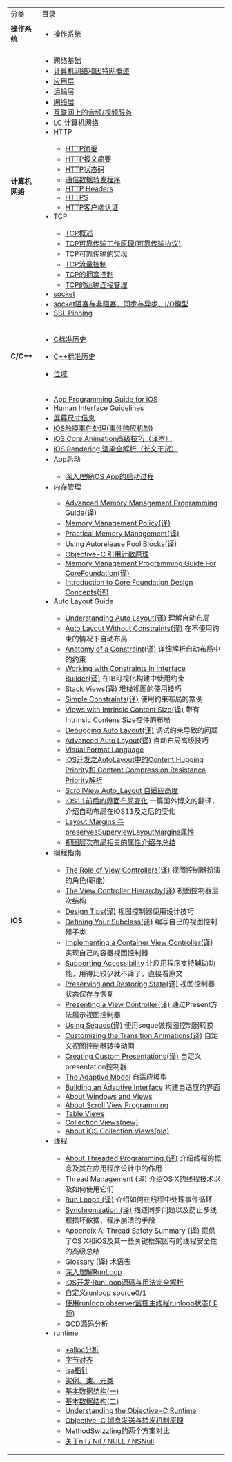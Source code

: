 <table>
    <tr>
        <td>分类</td>
        <td>目录</td>
    </tr>
    <tr>
    <td><b>操作系统</b></td>
    <td>
        <ul>
            <li><a href="https://github.com/kinkenyuen/Operating-System-Note">操作系统</a> 
            </li>
        </ul>
    </td>
    </tr>
    <tr>
        <td><b>计算机网络</b></td>
        <td>
            <ul>
                <li><a href="https://github.com/kinkenyuen/Learning-Notes/blob/main/计算机网络/网络基础.md">网络基础</a>
                </li>
                <li><a href="https://github.com/kinkenyuen/Learning-Notes/blob/main/计算机网络/概述.md">计算机网络和因特网概述</a>
                </li>
                <li><a href="https://github.com/kinkenyuen/Learning-Notes/blob/main/计算机网络/应用层.md">应用层</a>
                </li>
                <li><a href="https://github.com/kinkenyuen/Learning-Notes/blob/main/计算机网络/运输层.md">运输层</a>
                </li>
                <li><a href="https://github.com/kinkenyuen/Learning-Notes/blob/main/计算机网络/网络层.md">网络层</a>
                </li>
                <li><a href="https://github.com/kinkenyuen/Learning-Notes/blob/main/计算机网络/互联网上的音频:视频服务.md">互联网上的音频/视频服务</a>
                </li>
                <li><a href="https://juejin.cn/post/6932001161532669960#heading-37">LC 计算机网络</a>
                </li>
                <li>HTTP</li>
                    <ul>
                        <li><a href="https://github.com/kinkenyuen/Learning-Notes/blob/main/计算机网络/HTTP简要.md">HTTP简要</a>
                        </li>
                        <li><a href="https://github.com/kinkenyuen/Learning-Notes/blob/main/计算机网络/HTTP报文简要.md">HTTP报文简要</a>
                        </li>
                        <li><a href="https://github.com/kinkenyuen/Learning-Notes/blob/main/计算机网络/HTTP状态码.md">HTTP状态码</a>
                        </li>
                        <li><a href="https://github.com/kinkenyuen/Learning-Notes/blob/main/计算机网络/通信数据转发程序.md">通信数据转发程序</a>
                        </li>
                        <li><a href="https://github.com/kinkenyuen/Learning-Notes/blob/main/计算机网络/HTTP%20Headers.md">HTTP Headers</a>
                        </li>
                        <li><a href="https://github.com/kinkenyuen/Learning-Notes/blob/main/计算机网络/HTTPS.md">HTTPS</a>
                        </li>
                        <li><a href="https://github.com/kinkenyuen/Learning-Notes/blob/main/计算机网络/HTTP客户端认证.md">HTTP客户端认证</a>
                        </li>
                    </ul>
                    <li>TCP</li>
                    <ul>
                        <li>
                            <a href="https://github.com/kinkenyuen/Learning-Notes/blob/main/计算机网络/TCP概述.md">TCP概述</a>
                        </li>
                        <li>
                           <a href="https://github.com/kinkenyuen/Learning-Notes/blob/main/计算机网络/可靠传输工作原理.md">TCP可靠传输工作原理(可靠传输协议)</a>
                      	</li>
                        <li>
                          <a href="https://github.com/kinkenyuen/Learning-Notes/blob/main/计算机网络/TCP可靠传输的实现.md">TCP可靠传输的实现</a></li>
                        <li>
                          <a href="https://github.com/kinkenyuen/Learning-Notes/blob/main/计算机网络/TCP流量控制.md">TCP流量控制</a>
                      	</li>
                        <li>
                          <a href="https://github.com/kinkenyuen/Learning-Notes/blob/main/计算机网络/TCP的拥塞控制.md">TCP的拥塞控制</a>
                      	</li>
                        <li>
                          <a href="https://github.com/kinkenyuen/Learning-Notes/blob/main/计算机网络/TCP的运输连接管理.md">TCP的运输连接管理</a>
                      	</li>
                    </ul>
                    <li>
                    <a href="http://c.biancheng.net/cpp/html/3029.html">socket</a>
                    </li>
                    <li>
                        <a href="https://blog.csdn.net/hguisu/article/details/7453390">socket阻塞与非阻塞、同步与异步、I/O模型</a>
                    </li>
                    <li>
                    <a href="https://github.com/kinkenyuen/SSL_Pinning">SSL Pinning</a>
                    </li>
            </ul>
        </td>
    </tr>
  	    <tr>
    <td><b>C/C++</b></td>
    <td>
        <ul>
            <li><a href="https://zh.wikipedia.org/zh-cn/ANSI_C">C标准历史</a> 
            </li>
        </ul>
        <ul>
            <li><a href="https://zh.wikipedia.org/wiki/C%2B%2B">C++标准历史</a> 
            </li>
        </ul>
        <ul>
            <li><a href="https://github.com/kinkenyuen/Learning-Notes/blob/main/C%26C%2B%2B/%E4%BD%8D%E5%9F%9F.md">位域</a> 
            </li>
        </ul>
    </td>
    </tr>
    <tr>
        <td><b>iOS</b></td>
        <td>
            <ul>
                <li>
                    <a href="https://developer.apple.com/documentation/uikit?language=objc">App Programming Guide for iOS</a>
                </li>
                <li>
                    <a href="https://developer.apple.com/design/human-interface-guidelines/">Human Interface Guidelines</a>
                </li>
                <li>
                    <a href="https://github.com/kinkenyuen/Learning-Notes/blob/main/iOS/Auto_Layout_Guide/屏幕尺寸信息.md">屏幕尺寸信息</a>
                </li>
                <li>
                    <a href="https://github.com/kinkenyuen/Responder">iOS触摸事件处理(事件响应机制)</a>
                </li>
                <li>
                    <a href="https://zsisme.gitbooks.io/ios-/content/index.html">iOS Core Animation高级技巧（译本）</a>
                </li>
                <li>
                    <a href="https://juejin.cn/post/6844904162765832206#heading-9">iOS Rendering 渲染全解析（长文干货）</a>
                </li>
              	<li>App启动</li>
              	<ul>
                    <li>
                      <a href="https://blog.csdn.net/Hello_Hwc/article/details/78317863">深入理解iOS App的启动过程
                      </a>
                    </li>
              	</ul>
                <li>内存管理</li>
                    <ul>
                        <li>
                            <a href="https://github.com/kinkenyuen/Learning-Notes/blob/main/iOS/Memory_Management/Cocoa/Advanced_Memory_Management_Programming_Guide(译).md">Advanced Memory Management Programming Guide(译)
                            </a>
                        </li>
                        <li>
                            <a href="https://github.com/kinkenyuen/Learning-Notes/blob/main/iOS/Memory_Management/Cocoa/Memory_Management_Policy(译).md">Memory Management Policy(译)
                            </a>
                        </li>
                        <li>
                            <a href="https://github.com/kinkenyuen/Learning-Notes/blob/main/iOS/Memory_Management/Cocoa/Practical_Memory_Management（译）.md">Practical Memory Management(译)</a>
                        </li>
                        <li>
                            <a href="https://github.com/kinkenyuen/Learning-Notes/blob/main/iOS/Memory_Management/Cocoa/Using_Autorelease_Pool_Blocks(译).md">Using Autorelease Pool Blocks(译)</a>
                        </li>
                        <li>
                            <a href="http://yulingtianxia.com/blog/2015/12/06/The-Principle-of-Refenrence-Counting/">Objective-C 引用计数原理</a>
                        </li>
                        <li>
                            <a href="https://github.com/kinkenyuen/Learning-Notes/blob/main/iOS/Memory_Management/Core_Foundation/Memory_Management_Programming_Guide_For_CoreFoundation(译).md#OP">Memory Management Programming Guide For CoreFoundation(译)</a>
                        </li>
                        <li>
                            <a href="https://github.com/kinkenyuen/Learning-Notes/blob/main/iOS/Memory_Management/Core_Foundation/Introduction_to_Core_Foundation_Design_Concepts(译).md">Introduction to Core Foundation Design Concepts(译)</a>
                        </li>
                    </ul>
                    <li>Auto Layout Guide</li>
                    <ul>
                        <li>
                            <a href="https://github.com/kinkenyuen/Learning-Notes/blob/main/iOS/Auto_Layout_Guide/Understanding_Auto_Layout(译).md">Understanding Auto Layout(译)</a> 理解自动布局
                        </li>
                        <li>
                            <a href="https://github.com/kinkenyuen/Learning-Notes/blob/main/iOS/Auto_Layout_Guide/Auto_Layout_Without_Constraints(译).md">Auto Layout Without Constraints(译)</a> 在不使用约束的情况下自动布局
                        </li>
                        <li>
                            <a href="https://github.com/kinkenyuen/Learning-Notes/blob/main/iOS/Auto_Layout_Guide/Anatomy_of_a_Constraint(译).md">Anatomy of a Constraint(译)</a> 详细解析自动布局中的约束
                        </li>
                        <li>
                            <a href="https://github.com/kinkenyuen/Learning-Notes/blob/main/iOS/Auto_Layout_Guide/Working_with_Constraints_in_Interface_Builder(译).md">Working with Constraints in Interface Builder(译)</a> 在IB可视化构建中使用约束
                        </li>
                        <li>
                            <a href="https://github.com/kinkenyuen/Learning-Notes/blob/main/iOS/Auto_Layout_Guide/Stack_Views(译).md">Stack Views(译)</a> 堆栈视图的使用技巧
                        </li>
                        <li>
                            <a href="https://github.com/kinkenyuen/Learning-Notes/blob/main/iOS/Auto_Layout_Guide/Simple_Constraints(译).md">Simple Constraints(译)</a> 使用约束布局的案例
                        </li>
                        <li>
                            <a href="https://github.com/kinkenyuen/Learning-Notes/blob/main/iOS/Auto_Layout_Guide/Views_with_Intrinsic_Content_Size(译).md">Views with Intrinsic Content Size(译)</a> 带有Intrinsic Contens Size控件的布局
                        </li>
                        <li>
                            <a href="https://github.com/kinkenyuen/Learning-Notes/blob/main/iOS/Auto_Layout_Guide/Debugging_Auto_Layout(译).md">Debugging Auto Layout(译)</a> 调试约束导致的问题
                        </li>
                        <li>
                            <a href="https://github.com/kinkenyuen/Learning-Notes/blob/main/iOS/Auto_Layout_Guide/Advanced_Auto_Layout(译).md">Advanced Auto Layout(译)</a> 自动布局高级技巧
                        </li>
                        <li>
                            <a href="https://developer.apple.com/library/archive/documentation/UserExperience/Conceptual/AutolayoutPG/VisualFormatLanguage.html#//apple_ref/doc/uid/TP40010853-CH27-SW1">Visual Format Language</a>
                        </li>
                        <li>
                            <a href="https://www.cnblogs.com/ludashi/p/7373051.html">iOS开发之AutoLayout中的Content Hugging Priority和 Content Compression Resistance Priority解析</a>
                        </li>
                        <li>
                            <a href="https://github.com/kinkenyuen/Learning-Notes/blob/main/iOS/Auto_Layout_Guide/ScrollView_Auto_Layout_自适应高度.md">ScrollView Auto_Layout 自适应高度</a>
                        </li>
                        <li>
                            <a href="https://github.com/kinkenyuen/Learning-Notes/blob/main/iOS/Auto_Layout_Guide/揭秘iOS10%2611上的Layout_Guide，Margins，Insets和Safe_Area.md">iOS11前后的界面布局变化</a> 一篇国外博文的翻译，介绍自动布局在iOS11及之后的变化
                        </li>
                        <li>
                            <a href="https://github.com/kinkenyuen/Learning-Notes/blob/main/iOS/Auto_Layout_Guide/layout_margins_and_preserves_superview_layout_margins.md">Layout Margins 与 preservesSuperviewLayoutMargins属性</a>
                        </li>
                        <li>
                            <a href="https://stackoverflow.com/questions/37796884/on-ios-what-are-the-differences-between-margins-edge-insets-content-insets-a">视图层次布局相关的属性介绍与总结</a>
                    </ul>
                    <li>编程指南</li>
                    <ul>
                        <li>
                            <a href="https://github.com/kinkenyuen/Learning-Notes/blob/main/iOS/ViewController/the_role_of_View_Controllers.md">The Role of View Controllers(译)</a> 视图控制器扮演的角色(职能)
                        </li>
                        <li>
                            <a href="https://github.com/kinkenyuen/Learning-Notes/blob/main/iOS/ViewController/The_View_Controller_Hierarchy.md#presented-view-controllers-呈现视图控制器">The View Controller Hierarchy(译)</a> 视图控制器层次结构
                        </li>
                        <li>
                            <a href="https://github.com/kinkenyuen/Learning-Notes/blob/main/iOS/ViewController/Design_Tips.md">Design Tips(译)</a> 视图控制器使用设计技巧
                        </li>
                        <li>
                            <a href="https://github.com/kinkenyuen/Learning-Notes/blob/main/iOS/ViewController/Defining_Your_Subclass.md">Defining Your Subclass(译)</a> 编写自己的视图控制器子类
                        </li>
                        <li>
                            <a href="https://github.com/kinkenyuen/Learning-Notes/blob/main/iOS/ViewController/Implementing_a_Container_View_Controller.md#designing-a-custom-container-view-controller-设计自定义容器视图控制器">Implementing a Container View Controller(译)</a> 实现自己的容器视图控制器
                        </li>
                        <li>
                            <a href="https://developer.apple.com/library/archive/featuredarticles/ViewControllerPGforiPhoneOS/SupportingAccessibility.html#//apple_ref/doc/uid/TP40007457-CH12-SW1">Supporting Accessibility</a> 让应用程序支持辅助功能，用得比较少就不译了，直接看原文
                        </li>
                        <li>
                            <a href="https://github.com/kinkenyuen/Learning-Notes/blob/main/iOS/ViewController/Preserving_and%20_Restoring_State.md">Preserving and Restoring State(译)</a> 视图控制器状态保存与恢复
                        </li>
                        <li>
                            <a href="https://github.com/kinkenyuen/Learning-Notes/blob/main/iOS/ViewController/Presenting_a_View_Controller.md#presenting-a-view-controller">Presenting a View Controller(译)</a> 通过Present方法展示视图控制器
                        </li>
                        <li>
                            <a href="https://github.com/kinkenyuen/Learning-Notes/blob/main/iOS/ViewController/Using_Segues.md">Using Segues(译)</a> 使用segue做视图控制器转换
                        </li>
                        <li>
                            <a href="https://github.com/kinkenyuen/Learning-Notes/blob/main/iOS/ViewController/Customizing_the_Transition_Animations.md">Customizing the Transition Animations(译)</a> 自定义视图控制器转换动画
                        </li>
                        <li>
                            <a href="https://github.com/kinkenyuen/Learning-Notes/blob/main/iOS/ViewController/Creating_Custom_Presentations.md#creating-a-custom-presentation-controller">Creating Custom Presentations(译)</a> 自定义presentation控制器
                        </li>
                        <li>
                            <a href="https://developer.apple.com/library/archive/featuredarticles/ViewControllerPGforiPhoneOS/TheAdaptiveModel.html#//apple_ref/doc/uid/TP40007457-CH19-SW1">The Adaptive Model</a> 自适应模型
                        </li>
                        <li>
                            <a href="https://developer.apple.com/library/archive/featuredarticles/ViewControllerPGforiPhoneOS/BuildinganAdaptiveInterface.html#//apple_ref/doc/uid/TP40007457-CH32-SW1">Building an Adaptive Interface</a> 构建自适应的界面
                        </li>
                        <li>
                            <a href="https://developer.apple.com/library/archive/documentation/WindowsViews/Conceptual/ViewPG_iPhoneOS/Introduction/Introduction.html#//apple_ref/doc/uid/TP40009503-CH1-SW2">About Windows and Views</a> 
                        </li>
                        <li>
                            <a href="https://developer.apple.com/library/archive/documentation/WindowsViews/Conceptual/UIScrollView_pg/Introduction/Introduction.html#//apple_ref/doc/uid/TP40008179-CH1-SW1">About Scroll View Programming</a> 
                        </li>
                        <li>
                            <a href="https://developer.apple.com/documentation/uikit/views_and_controls/table_views?language=objc#see-also">Table Views</a> 
                        </li>
                        <li>
                            <a href="https://developer.apple.com/documentation/uikit/views_and_controls/collection_views?language=objc">Collection Views(new)</a> 
                        </li>
                        <li>
                            <a href="https://developer.apple.com/library/archive/documentation/WindowsViews/Conceptual/CollectionViewPGforIOS/Introduction/Introduction.html#//apple_ref/doc/uid/TP40012334">About iOS Collection Views(old)</a> 
                        </li>
                    </ul>
                    <li>线程</li>
                    <ul>
                        <li>
                            <a href="https://github.com/kinkenyuen/Learning-Notes/blob/main/Thread/%E5%85%B3%E4%BA%8E%E7%BA%BF%E7%A8%8B%E7%BC%96%E7%A8%8B.md">About Threaded Programming (译)</a> 介绍线程的概念及其在应用程序设计中的作用
                        </li>
                        <li>
                            <a href="https://github.com/kinkenyuen/Learning-Notes/blob/main/Thread/线程管理.md">Thread Management (译)</a> 介绍OS X的线程技术以及如何使用它们
                        </li>
                        <li>
                            <a href="https://github.com/kinkenyuen/Learning-Notes/blob/main/Thread/RunLoop.md">Run Loops (译)</a> 介绍如何在线程中处理事件循环 
                        </li>
                        <li>
                            <a href="https://github.com/kinkenyuen/Learning-Notes/blob/main/Thread/Synchronization.md">Synchronization (译)</a> 描述同步问题以及防止多线程损坏数据、程序崩溃的手段
                        </li>
                        <li>
                            <a href="https://github.com/kinkenyuen/Learning-Notes/blob/main/Thread/线程安全总结.md">Appendix A: Thread Safety Summary (译)</a> 提供了OS X和iOS及其一些关键框架固有的线程安全性的高级总结
                        </li>
                        <li>
                            <a href="https://github.com/kinkenyuen/Learning-Notes/blob/main/Thread/术语表.md">Glossary (译)</a> 术语表
                        </li>
                        <li>
                            <a href="https://blog.ibireme.com/2015/05/18/runloop/">深入理解RunLoop</a> 
                        </li>
                        <li>
                            <a href="https://cloud.tencent.com/developer/article/1332254">iOS开发·RunLoop源码与用法完全解析</a> 
                        </li>
                        <li>
                            <a href="https://github.com/kinkenyuen/RunLoop-Custom-Source0.git">自定义runloop source0/1</a> 
                        </li>
                        <li>
                            <a href="https://github.com/kinkenyuen/MainThreadRunloopMonitor">使用runloop observer监控主线程runloop状态(卡顿)</a> 
                        </li>
                        <li>
                            <a href="http://www.yuanchengwen.cn/2020/05/05/iOS多线程：GCD源码分析-一/">GCD源码分析</a> 
                        </li>
                    </ul>
                    <li>runtime</li>
                    <ul>
                        <li>
                            <a href="https://github.com/kinkenyuen/iOS-Notes/blob/main/runtime/%2Balloc%E5%88%86%E6%9E%90.md">+alloc分析</a> 
                        </li>
                        <li>
                            <a href="https://github.com/kinkenyuen/iOS-Notes/blob/main/runtime/%E5%AD%97%E8%8A%82%E5%AF%B9%E9%BD%90.md">字节对齐</a> 
                        </li>
                        <li>
                            <a href="https://github.com/kinkenyuen/Learning-Notes/blob/main/runtime/isa%E6%8C%87%E9%92%88.md">isa指针</a> 
                        </li>
                        <li>
                            <a href="https://github.com/kinkenyuen/Learning-Notes/blob/main/runtime/%E5%AE%9E%E4%BE%8B%E5%AF%B9%E8%B1%A1%E3%80%81%E7%B1%BB%E3%80%81%E5%85%83%E7%B1%BB.md">实例、类、元类</a> 
                        </li>
                        <li>
                            <a href="https://github.com/kinkenyuen/Learning-Notes/blob/main/runtime/%E5%9F%BA%E6%9C%AC%E6%95%B0%E6%8D%AE%E7%BB%93%E6%9E%84(%E4%B8%80).md">基本数据结构(一)</a> 
                        </li>
                        <li>
                            <a href="https://github.com/kinkenyuen/Learning-Notes/blob/main/runtime/%E5%9F%BA%E6%9C%AC%E6%95%B0%E6%8D%AE%E7%BB%93%E6%9E%84(%E4%BA%8C).md">基本数据结构(二)</a> 
                        </li>
                        <li>
                            <a href="https://cocoasamurai.blogspot.com/2010/01/understanding-objective-c-runtime.html">Understanding the Objective-C Runtime</a>  
                        </li>
                        <li>
                            <a href="http://yulingtianxia.com/blog/2016/06/15/Objective-C-Message-Sending-and-Forwarding/">Objective-C 消息发送与转发机制原理</a> 
                        </li>
                        <li>
                            <a href="https://github.com/kinkenyuen/Learning-Notes/blob/main/runtime/MethodSwizzling%E6%96%B9%E6%A1%88%E5%AF%B9%E6%AF%94.md">MethodSwizzling的两个方案对比</a> 
                        </li>
                        <li>
                            <a href="https://nshipster.cn/nil/">关于nil / Nil / NULL / NSNull</a> 
                        </li>
                    </ul>
            </ul>
        </td>
    </tr>
</table>
